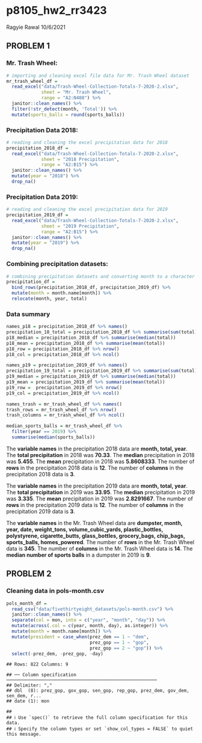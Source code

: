 p8105\_hw2\_rr3423
================
Ragyie Rawal
10/6/2021

## PROBLEM 1

### Mr. Trash Wheel:

``` r
# importing and cleaning excel file data for Mr. Trash Wheel dataset 
mr_trash_wheel_df = 
  read_excel("data/Trash-Wheel-Collection-Totals-7-2020-2.xlsx",
             sheet = "Mr. Trash Wheel",
             range = "A2:N408") %>% 
  janitor::clean_names() %>% 
  filter(!str_detect(month, 'Total')) %>% 
  mutate(sports_balls = round(sports_balls))
```

### Precipitation Data 2018:

``` r
# reading and cleaning the excel precipitation data for 2018 
precipitation_2018_df = 
  read_excel("data/Trash-Wheel-Collection-Totals-7-2020-2.xlsx",
             sheet = "2018 Precipitation",
             range = "A2:B15") %>% 
  janitor::clean_names() %>% 
  mutate(year = "2018") %>% 
  drop_na()
```

### Precipitation Data 2019:

``` r
# reading and cleaning the excel precipitation data for 2019 
precipitation_2019_df = 
  read_excel("data/Trash-Wheel-Collection-Totals-7-2020-2.xlsx",
             sheet = "2019 Precipitation",
             range = "A2:B15") %>% 
  janitor::clean_names() %>% 
  mutate(year = "2019") %>% 
  drop_na()
```

### Combining precipitation datasets:

``` r
# combining precipitation datasets and converting month to a character variable
precipitation_df =
  bind_rows(precipitation_2018_df, precipitation_2019_df) %>% 
  mutate(month = month.name[month]) %>% 
  relocate(month, year, total)
```

### Data summary

``` r
names_p18 = precipitation_2018_df %>% names()
precipitation_18_total = precipitation_2018_df %>% summarise(sum(total))
p18_median = precipitation_2018_df %>% summarise(median(total))
p18_mean = precipitation_2018_df %>% summarise(mean(total))
p18_row = precipitation_2018_df %>% nrow()
p18_col = precipitation_2018_df %>% ncol()

names_p19 = precipitation_2019_df %>% names()
precipitation_19_total = precipitation_2019_df %>% summarise(sum(total))
p19_median = precipitation_2019_df %>% summarise(median(total))
p19_mean = precipitation_2019_df %>% summarise(mean(total))
p19_row =  precipitation_2019_df %>% nrow()
p19_col = precipitation_2019_df %>% ncol()

names_trash = mr_trash_wheel_df %>% names()
trash_rows = mr_trash_wheel_df %>% nrow()
trash_columns = mr_trash_wheel_df %>% ncol()

median_sports_balls = mr_trash_wheel_df %>% 
  filter(year == 2019) %>% 
  summarise(median(sports_balls))
```

The **variable names** in the precipitation 2018 data are **month,
total, year**. The **total precipitation** in 2018 was **70.33**. The
**median** precipitation in 2018 was **5.455**. The **mean**
precipitation in 2018 was **5.8608333**. The number of **rows** in the
precipitation 2018 data is **12**. The number of **columns** in the
precipitation 2018 data is **3**.

The **variable names** in the precipitation 2019 data are **month,
total, year**. The **total precipitation** in 2019 was **33.95**. The
**median** precipitation in 2019 was **3.335**. The **mean**
precipitation in 2019 was **2.8291667**. The number of **rows** in the
precipitation 2019 data is **12**. The number of **columns** in the
precipitation 2019 data is **3**.

The **variable names** in the Mr. Trash Wheel data are **dumpster,
month, year, date, weight\_tons, volume\_cubic\_yards, plastic\_bottles,
polystyrene, cigarette\_butts, glass\_bottles, grocery\_bags,
chip\_bags, sports\_balls, homes\_powered**. The number of **rows** in
the Mr. Trash Wheel data is **345**. The number of **columns** in the
Mr. Trash Wheel data is **14**. The **median number of sports balls** in
a dumpster in 2019 is **9**.

## PROBLEM 2

### Cleaning data in pols-month.csv

``` r
pols_month_df = 
  read_csv("data/fivethirtyeight_datasets/pols-month.csv") %>% 
  janitor::clean_names() %>% 
  separate(col = mon, into = c("year", "month", "day")) %>%
  mutate(across(.col = c(year, month, day), as.integer)) %>% 
  mutate(month = month.name[month]) %>% 
  mutate(president = case_when(prez_dem == 1 ~ "dem",
                               prez_gop == 1 ~ "gop",
                               prez_gop == 2 ~ "gop")) %>% 
  select(-prez_dem, -prez_gop, -day)
```

    ## Rows: 822 Columns: 9

    ## ── Column specification ────────────────────────────────────────────────────────
    ## Delimiter: ","
    ## dbl  (8): prez_gop, gov_gop, sen_gop, rep_gop, prez_dem, gov_dem, sen_dem, r...
    ## date (1): mon

    ## 
    ## ℹ Use `spec()` to retrieve the full column specification for this data.
    ## ℹ Specify the column types or set `show_col_types = FALSE` to quiet this message.
